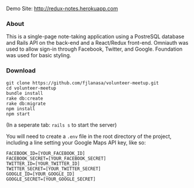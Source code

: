 Demo Site: http://redux-notes.herokuapp.com

### About

This is a single-page note-taking application using a PostreSQL database and Rails API on the back-end and a React/Redux front-end. Omniauth was used to allow sign-in through Facebook, Twitter, and Google. Foundation was used for basic styling.

### Download
```
git clone https://github.com/fjlanasa/volunteer-meetup.git
cd volunteer-meetup
bundle install
rake db:create
rake db:migrate
npm install
npm start
```
(In a seperate tab: `rails s` to start the server)

You will need to create a `.env` file in the root directory of the project, including a line setting your Google Maps API key, like so:

```
FACEBOOK_ID=[YOUR_FACEBOOK_ID]
FACEBOOK_SECRET=[YOUR_FACEBOOK_SECRET]
TWITTER_ID=[YOUR_TWITTER_ID]
TWITTER_SECRET=[YOUR_TWITTER_SECRET]
GOOGLE_ID=[YOUR_GOOGLE_ID]
GOOGLE_SECRET=[YOUR_GOOGLE_SECRET]
```

